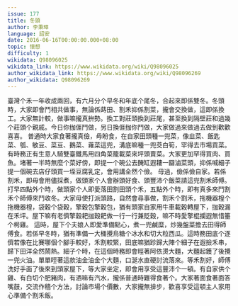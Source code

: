 ```yaml
---
issue: 177
title: 冬頭
author: 李秉璋
language: 詔安
date: 2016-06-16T00:00:00.000+08:00
topic: 懷想
difficulty: 1
wikidata: Q98096025
wikidata_link: https://www.wikidata.org/wiki/Q98096025
author_wikidata_link: https://www.wikidata.org/wiki/Q98096269
author_wikidata: Q98096269
---
```

臺灣个禾一年收成兩回，有六月分个早冬和年底个尾冬，合起來即係雙冬。冬頭時，大家即會鬥相共做事，無論係蒔田、割禾抑係割菜，攏會交換做，這即係換工。大家無計較，做事嘛攏真拚勢。換工對莊頭換到莊尾，甚至換到隔壁莊和過幾个莊頭个親戚。今日你拁𠊎鬥做，另日換𠊎拁你鬥做，大家做過來做過去做到歡歡喜喜。
普通時大家食著攏真儉，毋盼食，在自家田頭種一兜菜，像韭菜、飯匙菜、瓠、敏豆、菜豆、鵝菜、蕹菜這兜，溝底嘛種一兜茭白筍，罕得去市場買菜。有時務正有生意人騎雙臺鐵馬用四角菜籠載菜來坪頭賣菜。大家更加罕得買肉、買魚。堵著一半時無麼个菜好傍，即提一个碗公去醃缸遐耬一圝滷菜頭，抑係喊細子提一個碗去店仔頭買一垤豆腐乳定，會用講全然个儉。
毋過，儉係儉自家。若係割禾，即毋會用儘採煮，做頭家个人會辦頭好食、頭豐沛个飯菜請這兜割禾師傅。打早四點外个時，做頭家个人即愛落田割田頭个禾，五點外个時，即有真多來鬥割禾个師傅來鬥收冬。大家毋使打派頭路，自然會尋事做，割禾个割禾，拖機器楻个拖機器楻，袋穀个袋穀，擎穀包擎穀包，猶有頭家自家用牛車載穀轉屋下，拁穀漏在禾坪。屋下嘛有老儕擎穀耙拁穀耙做一行一行兼貶穀，嘛不時愛擎棍攔遐無惜箠个枵雞。
這時，屋下个夫娘人即愛準備點心，煮一兜鹹糜，炒幾盤菜擔去田得師傅食。若係早冬時，猶有準備一大桶攪烏糖个冰水和切大粒西瓜。這時務田底个逐儕若像在比賽哪個个腳手較好，禾割較緊，田底嘛猶跈歸大陣个細子在遐撿禾串，歸下田洋全然鬧熱。細子个時，在這個時務即會䀴著阿依燙大麵，大麵起鑊了後攪一兜火油。單單䀴著這款油金油金个大麵，口涎水直硬討流落來。等禾割好，師傅洗好手面了後來到頭家屋下，等大家坐定，即會用享受這豐沛个一頓。有自家供个雞、有白切个肥豬肉，有酒嘛有汽水，攏係普通時難得食著个。大家著面食著面答嘴鼓，交流作穡个方法，討論市場个價數，大家攏無揜步，歡喜享受這頓主人家用心準備个割禾飯。
